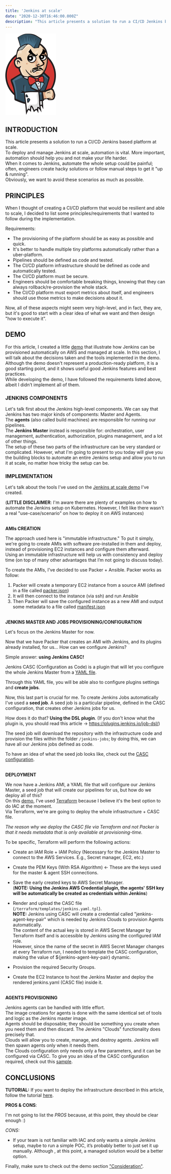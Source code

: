 ```yaml
---
title: 'Jenkins at scale'
date: "2020-12-30T16:46:00.000Z"
description: "This article presents a solution to run a CI/CD Jenkins based platform at scale. To run Jenkins at scale, automation is vital. More important, automation should help you and not make your life harder. When it comes to Jenkins ..."
---
```


!['jenkins-logo'](./jenkins-logo.png)

## INTRODUCTION

This article presents a solution to run a CI/CD Jenkins based platform at scale.<br>
To deploy and manage Jenkins at scale, automation is vital. More important, automation should help you and not make your life harder.<br>
When it comes to Jenkins, automate the whole setup could be painful; often, engineers create hacky solutions or follow manual steps to get it "up & running".<br>
Obviously, we want to avoid these scenarios as much as possible.<br>

## PRINCIPLES

When I thought of creating a CI/CD platform that would be resilient and able to scale, I decided to list some principles/requirements that I wanted to follow during the implementation.

Requirements:

- The provisioning of the platform should be as easy as possible and quick.
- It's better to handle multiple tiny platforms automatically rather than a uber-platform.
- Pipelines should be defined as code and tested.
- The CI/CD platform infrastructure should be defined as code and automatically tested.
- The CI/CD platform must be secure.
- Engineers should be comfortable breaking things, knowing that they can always rollback/re-provision the whole stack.
- The CI/CD platform must export metrics about itself, and engineers should use those metrics to make decisions about it.

Now, all of these aspects might seem very high-level, and in fact, they are, but it's good to start with a clear idea of what we want and then design "how to execute it".<br>


## DEMO

For this article, I created a little [demo](https://github.com/ish-xyz/jenkins-aws-platform) that illustrate how Jenkins can be provisioned automatically on AWS and managed at scale.
In this section, I will talk about the decisions taken and the tools implemented in the demo.<br>
Although the demo doesn't represent a production-ready platform, it is a good starting point, and it shows useful good Jenkins features and best practices.<br>
While developing the demo, I have followed the requirements listed above, albeit I didn’t implement all of them.<br>

### JENKINS COMPONENTS

Let's talk first about the Jenkins high-level components. We can say that Jenkins has two major kinds of components: Master and Agents.<br>
The **agents** (also called build machines) are responsible for running our pipelines.<br>
The **Jenkins Master** instead is responsible for: orchestration, user management, authentication, authorization, plugins management, and a lot of other things.<br>
The setup of these two parts of the infrastructure can be very standard or complicated. However, what I'm going to present to you today will give you the building blocks to automate an entire Jenkins setup and allow you to run it at scale, no matter how tricky the setup can be.<br>

### IMPLEMENTATION

Let's talk about the tools I've used on the [Jenkins at scale demo](https://github.com/ish-xyz/jenkins-aws-platform) I've created.

(**LITTLE DISCLAIMER**: I'm aware there are plenty of examples on how to automate the Jenkins setup on Kubernetes. However, I felt like there wasn't a real "use-case/scenario" on how to deploy it on AWS instances)<br><br>

**AMIs CREATION**

The approach used here is "immutable infrastructure." To put it simply, we're going to create AMIs with software pre-installed in them and deploy, instead of provisioning EC2 instances and configure them afterward.<br>
Using an immutable infrastructure will help us with consistency and deploy time (on top of many other advantages that I’m not going to discuss today).<br>

To create the AMIs, I've decided to use Packer + Ansible. Packer works as follow:

1. Packer will create a temporary EC2 instance from a source AMI (defined in a file called [packer.json](https://github.com/ish-xyz/jenkins-aws-platform/blob/1/images/master/packer.json#L4))
2. It will then connect to the instance (via ssh) and run Ansible
3. Then Packer will save the configured instance as a new AMI and output some metadata to a file called [manifest.json](https://github.com/ish-xyz/jenkins-aws-platform/blob/1/images/agents/default/manifest.json)<br><br>


**JENKINS MASTER AND JOBS PROVISIONING/CONFIGURATION**

Let's focus on the Jenkins Master for now.<br>

Now that we have Packer that creates an AMI with Jenkins, and its plugins already installed, for us... How can we configure Jenkins?<br>

Simple answer: **using Jenkins CASC!**<br>

Jenkins CASC (Configuration as Code) is a plugin that will let you configure the whole Jenkins Master from a [YAML file](https://github.com/ish-xyz/jenkins-aws-platform/blob/1/terraform/templates/jenkins-casc.yaml.tpl).<br>

Through this YAML file, you will be able also to configure plugins settings and **create jobs**.<br>

Now, this last part is crucial for me. To create Jenkins Jobs automatically I've used a **seed job**. A seed job is a particular pipeline, defined in the CASC configuration, that creates other Jenkins jobs for us.<br>

How does it do that? **Using the DSL plugin**. (If you don't know what the plugin is, you should read this article -> https://plugins.jenkins.io/job-dsl/)<br>

The seed job will download the repository with the infrastructure code and provision the files within the folder `/jenkins-jobs`; by doing this, we can have all our Jenkins jobs defined as code.

To have an idea of what the seed job looks like, check out the [CASC configuration](https://github.com/ish-xyz/jenkins-aws-platform/blob/1/terraform/templates/jenkins-casc.yaml.tpl#L84).<br><br>


**DEPLOYMENT**

We now have a Jenkins AMI, a YAML file that will configure our Jenkins Master, a seed job that will create our pipelines for us, but how do we deploy all of this?<br>
On this [demo](https://github.com/ish-xyz/jenkins-aws-platform/tree/1), I've used [Terraform](https://terraform.io) because I believe it's the best option to do IAC at the moment.<br>
Via Terraform, we're are going to deploy the whole infrastructure + CASC file.<br>

*The reason why we deploy the CASC file via Terraform and not Packer is that it needs metadata that is only available at provisioning-time.*<br>

To be specific, Terraform will perform the following actions:<br>

- Create an IAM Role + IAM Policy (Necessary for the Jenkins Master to connect to the AWS Services. E.g., Secret manager, EC2, etc.)<br>

- Create the PEM Keys (With RSA Algorithm) <- These are the keys used for the master & agent SSH connections.<br>

- Save the early created keys to AWS Secret Manager.<br>
  (**NOTE: Using the Jenkins AWS Credential plugin, the agents' SSH key will be automatically be created as credentials within Jenkins**)<br>

- Render and upload the CASC file (`/terraform/templates/jenkins.yaml.tpl`).<br>
  **NOTE:** Jenkins using CASC will create a credential called "jenkins-agent-key-pair" which is needed by Jenkins Clouds to provision Agents automatically.<br>
  The content of the actual key is stored in AWS Secret Manager by Terraform itself and is accessible by Jenkins using the configured IAM role.<br>
  However, since the name of the secret in AWS Secret Manager changes at every Terraform run, I needed to template the CASC configuration, making the value of ${jenkins-agent-key-pair} dynamic.<br>

- Provision the required Security Groups.

- Create the EC2 Instance to host the Jenkins Master and deploy the rendered jenkins.yaml (CASC file) inside it.<br><br>


**AGENTS PROVISIONING**

Jenkins agents can be handled with little effort.<br>
The image creations for agents is done with the same identical set of tools and logic as the Jenkins master image.<br>
Agents should be disposable; they should be something you create when you need them and then discard. The Jenkins "Clouds" functionality does precisely that.<br>
Clouds will allow you to create, manage, and destroy agents. Jenkins will then spawn agents only when it needs them.<br>
The Clouds configuration only needs only a few parameters, and it can be configured via CASC. To give you an idea of the CASC configuration required, check out this [sample](https://github.com/ish-xyz/jenkins-aws-platform/blob/1/terraform/locals.tf#L3).<br>


## CONCLUSIONS

**TUTORIAL:** If you want to deploy the infrastructure described in this article, follow the tutorial [here](https://github.com/ish-xyz/jenkins-aws-platform/tree/1#tutorial).

**PROS & CONS**:

I'm not going to list the *PROS* because, at this point, they should be clear enough :)

*CONS:*
- If your team is not familiar with IAC and  only wants a simple Jenkins setup, maybe to run a simple POC, it’s probably better to just set it up manually. Although , at this point, a managed solution would be a better option.


Finally, make sure to check out the demo section ["Consideration"](https://github.com/ish-xyz/jenkins-aws-platform/tree/1#considerations).

